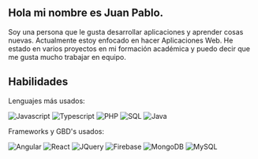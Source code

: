 ## Hola mi nombre es Juan Pablo.

Soy una persona que le gusta desarrollar aplicaciones y aprender cosas nuevas. Actualmente estoy enfocado en hacer Aplicaciones Web. He estado en varios proyectos en mi formación académica y puedo decir que me gusta mucho trabajar en equipo.

## Habilidades
Lenguajes más usados:

![Javascript](https://img.shields.io/badge/Javascript-black?logo=javascript)
![Typescript](https://img.shields.io/badge/TypeScript-black?logo=typescript)
![PHP](https://img.shields.io/badge/PHP-black?logo=PHP)
![SQL](https://img.shields.io/badge/SQL-black?logo=SQL)
![Java](https://img.shields.io/badge/Java-black?logo=Java)

Frameworks y GBD's usados:

![Angular](https://img.shields.io/badge/Angular-black?logo=Angular)
![React](https://img.shields.io/badge/React-black?logo=React)
![JQuery](https://img.shields.io/badge/JQuery-black?logo=JQuery)
![Firebase](https://img.shields.io/badge/Firebase-black?logo=Firebase)
![MongoDB](https://img.shields.io/badge/MongoDB-black?logo=MongoDB)
![MySQL](https://img.shields.io/badge/MySQL-black?logo=MySQL)
